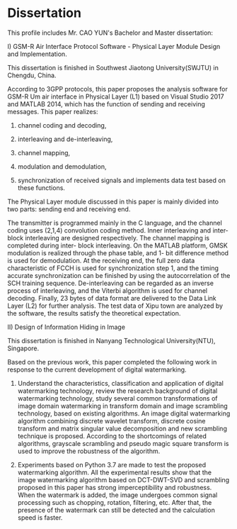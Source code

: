 # Dissertation

This profile includes Mr. CAO YUN's Bachelor and Master dissertation:

I)	GSM-R Air Interface Protocol Software - Physical Layer Module Design and Implementation.

This dissertation is finished in Southwest Jiaotong University(SWJTU) in Chengdu, China.

According to 3GPP protocols, this paper proposes the analysis software for GSM-R Um air interface in Physical Layer (L1) based on Visual Studio 2017 and MATLAB 2014, which has the function of sending and receiving messages. This paper realizes: 

1)	channel coding and decoding, 

2)	interleaving and de-interleaving, 

3)	channel mapping, 

4)	modulation and demodulation,

5)	synchronization of received signals 
and implements data test based on these functions.

The Physical Layer module discussed in this paper is mainly divided into two parts: sending end and receiving end. 

The transmitter is programmed mainly in the C language, and the channel coding uses (2,1,4) convolution coding method. Inner interleaving and inter- block interleaving are designed respectively. The channel mapping is completed during inter- block interleaving. On the MATLAB platform, GMSK modulation is realized through the phase table, and 1- bit difference method is used for demodulation. At the receiving end, the full zero data characteristic of FCCH is used for synchronization step 1, and the timing accurate synchronization can be finished by using the autocorrelation of the SCH training sequence. De-interleaving can be regarded as an inverse process of interleaving, and the Viterbi algorithm is used for channel decoding. Finally, 23 bytes of data format are delivered to the Data Link Layer (L2) for further analysis. The test data of Xipu town are analyzed by the software, the results satisfy the theoretical expectation.

II)	Design of Information Hiding in Image

This dissertation is finished in Nanyang Technological University(NTU), Singapore.

Based on the previous work, this paper completed the following work in response to the current development of digital watermarking.

1) Understand the characteristics, classification and application of digital watermarking technology, review the research background of digital watermarking technology, study several common transformations of image domain watermarking in transform domain and image scrambling technology, based on existing algorithms. An image digital watermarking algorithm combining discrete wavelet transform, discrete cosine transform and matrix singular value decomposition and new scrambling technique is proposed. According to the shortcomings of related algorithms, grayscale scrambling and pseudo magic square transform is used to improve the robustness of the algorithm.

2) Experiments based on Python 3.7 are made to test the proposed watermarking algorithm. All the experimental results show that the image watermarking algorithm based on DCT-DWT-SVD and scrambling proposed in this paper has strong imperceptibility and robustness. When the watermark is added, the image undergoes common signal processing such as chopping, rotation, filtering, etc. After that, the presence of the watermark can still be detected and the calculation speed is faster.
